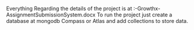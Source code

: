 Everything Regarding the details of the project is at :-Growthx-AssignmentSubmissionSystem.docx
To run the project just create a database at mongodb Compass or Atlas and add collections to store data.
